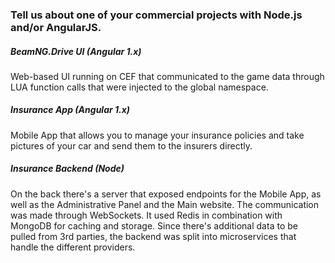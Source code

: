 ### Tell us about one of your commercial projects with Node.js and/or AngularJS.

##### BeamNG.Drive UI (Angular 1.x)

Web-based UI running on CEF that communicated to the game data through LUA function calls that were injected to the global namespace.

##### Insurance App (Angular 1.x)

Mobile App that allows you to manage your insurance policies and take pictures of your car and send them to the insurers directly.

##### Insurance Backend (Node)

On the back there's a server that exposed endpoints for the Mobile App, as well as the Administrative Panel and the Main website. 
The communication was made through WebSockets. 
It used Redis in combination with MongoDB for caching and storage.
Since there's additional data to be pulled from 3rd parties, the backend was split into microservices that handle the different providers.

